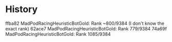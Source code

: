 ﻿# History

ffba82 MadPodRacingHeuristicBotGold: Rank ~800/9384 (I don't know the exact rank)
62ace7 MadPodRacingHeuristicBotGold: Rank 779/9384
74a69f MadPodRacingHeuristicBotGold: Rank 1085/9384
